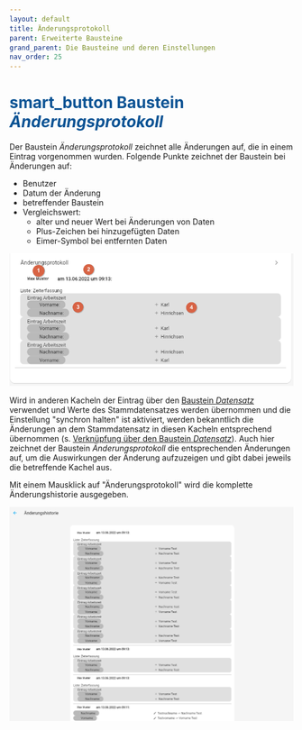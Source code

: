 ```yaml
---
layout: default
title: Änderungsprotokoll
parent: Erweiterte Bausteine
grand_parent: Die Bausteine und deren Einstellungen
nav_order: 25
---
```


# <span style="color:#0b5394"><span class="material-icons">smart_button</span> **Baustein *Änderungsprotokoll***</span>

Der Baustein *Änderungsprotokoll* zeichnet alle Änderungen auf, die in einem Eintrag vorgenommen wurden.
Folgende Punkte zeichnet der Baustein bei Änderungen auf:

- Benutzer
- Datum der Änderung
- betreffender Baustein
- Vergleichswert:
    - alter und neuer Wert bei Änderungen von Daten
    - Plus-Zeichen bei hinzugefügten Daten
    - Eimer-Symbol bei entfernten Daten

![changelog](\assets\record-spec-settings\changelog.png "changelog")

Wird in anderen Kacheln der Eintrag über den [Baustein *Datensatz*](/docs/record-spec-settings/grand-child-expanded/record.html) verwendet und Werte des Stammdatensatzes werden übernommen und die Einstellung "synchron halten" ist aktiviert, werden bekanntlich die Änderungen an dem Stammdatensatz in diesen Kacheln entsprechend übernommen (s. [Verknüpfung über den Baustein *Datensatz*](/docs/link-lists.html)). Auch hier zeichnet der Baustein *Änderungsprotokoll* die entsprechenden Änderungen auf, um die Auswirkungen der Änderung aufzuzeigen und gibt dabei jeweils die betreffende Kachel aus.

Mit einem Mausklick auf "Änderungsprotokoll" wird die komplette Änderungshistorie ausgegeben.

![changelog](\assets\record-spec-settings\changelog1.png "changelog")